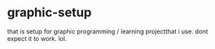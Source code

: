 # graphic-setup
that is setup for graphic programming / learning projectthat i use. dont expect it to work. lol.
